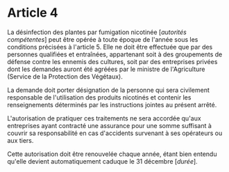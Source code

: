 # Article 4

La désinfection des plantes par fumigation nicotinée [*autorités compétentes*] peut être opérée à toute époque de l'année sous les conditions précisées à l'article 5. Elle ne doit être effectuée que par des personnes qualifiées et entraînées, appartenant soit à des groupements de défense contre les ennemis des cultures, soit par des entreprises privées dont les demandes auront été agréées par le ministre de l'Agriculture (Service de la Protection des Végétaux).

La demande doit porter désignation de la personne qui sera civilement responsable de l'utilisation des produits nicotinés et contenir les renseignements déterminés par les instructions jointes au présent arrêté.

L'autorisation de pratiquer ces traitements ne sera accordée qu'aux entreprises ayant contracté une assurance pour une somme suffisant à couvrir sa responsabilité en cas d'accidents survenant à ses opérateurs ou aux tiers.

Cette autorisation doit être renouvelée chaque année, étant bien entendu qu'elle devient automatiquement caduque le 31 décembre [*durée*].
